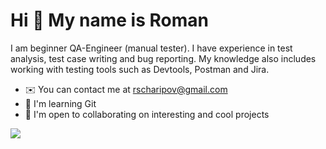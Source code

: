 Hi 👋 My name is Roman
======================

I am beginner QA-Engineer (manual tester). I have experience in test analysis, test case writing and bug reporting. My knowledge also includes working with testing tools such as Devtools, Postman and Jira.

* ✉️  You can contact me at [rscharipov@gmail.com](mailto:rscharipov@gmail.com)
* 🧠  I'm learning Git
* 🤝  I'm open to collaborating on interesting and cool projects

![](http://github-profile-summary-cards.vercel.app/api/cards/profile-details?username=RomannRoss&theme=github)
